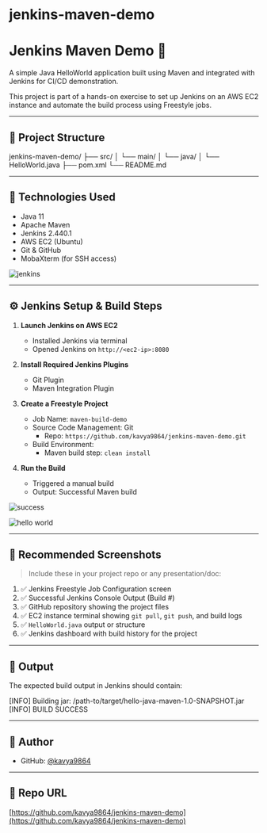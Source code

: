# jenkins-maven-demo
# Jenkins Maven Demo 🚀

A simple Java HelloWorld application built using Maven and integrated with Jenkins for CI/CD demonstration.


 This project is part of a hands-on exercise to set up Jenkins on an AWS EC2 instance and automate the build process using Freestyle jobs.

---

## 📁 Project Structure


jenkins-maven-demo/ ├── src/ │ └── main/ │ └── java/ │ └── HelloWorld.java ├── pom.xml └── README.md


---

## 🔧 Technologies Used

- Java 11  
- Apache Maven  
- Jenkins 2.440.1  
- AWS EC2 (Ubuntu)  
- Git & GitHub  
- MobaXterm (for SSH access)

![jenkins](https://github.com/user-attachments/assets/b66053a2-e8c4-4b04-ad11-9797dcfb286a)

---

## ⚙️ Jenkins Setup & Build Steps

1. **Launch Jenkins on AWS EC2**
   - Installed Jenkins via terminal
   - Opened Jenkins on `http://<ec2-ip>:8080`
     

2. **Install Required Jenkins Plugins**
   - Git Plugin  
   - Maven Integration Plugin

3. **Create a Freestyle Project**
   - Job Name: `maven-build-demo`
   - Source Code Management: Git
     - Repo: `https://github.com/kavya9864/jenkins-maven-demo.git`
   - Build Environment:
     - Maven build step: `clean install`

4. **Run the Build**
   - Triggered a manual build
   - Output: Successful Maven build

![success](https://github.com/user-attachments/assets/7cbfce9d-df10-4ef3-bcf0-002ace8c0fff)



![hello world](https://github.com/user-attachments/assets/b683113b-dd21-4b2b-9c31-84cd06e90b03)

---

## 📸 Recommended Screenshots

> Include these in your project repo or any presentation/doc:

1. ✅ Jenkins Freestyle Job Configuration screen  
2. ✅ Successful Jenkins Console Output (Build #)  
3. ✅ GitHub repository showing the project files  
4. ✅ EC2 instance terminal showing `git pull`, `git push`, and build logs  
5. ✅ `HelloWorld.java` output or structure  
6. ✅ Jenkins dashboard with build history for the project  

---

## 👋 Output

The expected build output in Jenkins should contain:



[INFO] Building jar: /path-to/target/hello-java-maven-1.0-SNAPSHOT.jar [INFO] BUILD SUCCESS


---

## 📌 Author

- GitHub: [@kavya9864](https://github.com/kavya9864)

---

## 🔗 Repo URL

[https://github.com/kavya9864/jenkins-maven-demo](https://github.com/kavya9864/jenkins-maven-demo)

